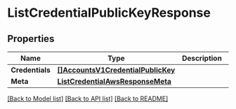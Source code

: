 # ListCredentialPublicKeyResponse

## Properties

Name | Type | Description | Notes
------------ | ------------- | ------------- | -------------
**Credentials** | [**[]AccountsV1CredentialPublicKey**](AccountsV1CredentialPublicKey.md) |  |[optional] 
**Meta** | [**ListCredentialAwsResponseMeta**](ListCredentialAwsResponseMeta.md) |  |[optional] 

[[Back to Model list]](../README.md#documentation-for-models) [[Back to API list]](../README.md#documentation-for-api-endpoints) [[Back to README]](../README.md)


